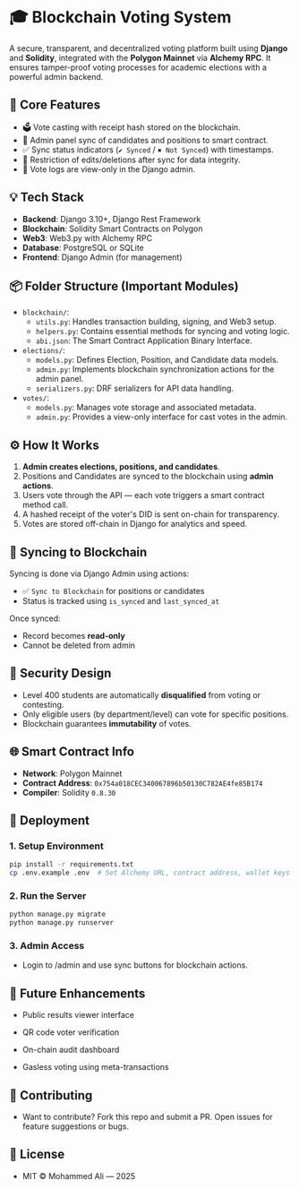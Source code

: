 # 🎓 Blockchain Voting System

A secure, transparent, and decentralized voting platform built using **Django** and **Solidity**, integrated with the **Polygon Mainnet** via **Alchemy RPC**. It ensures tamper-proof voting processes for academic elections with a powerful admin backend.

## 🔐 Core Features

- 🗳 Vote casting with receipt hash stored on the blockchain.
- 🔄 Admin panel sync of candidates and positions to smart contract.
- ✅ Sync status indicators (`✔ Synced` / `✖ Not Synced`) with timestamps.
- 🚫 Restriction of edits/deletions after sync for data integrity.
- 🧾 Vote logs are view-only in the Django admin.

## 💡 Tech Stack

- **Backend**: Django 3.10+, Django Rest Framework
- **Blockchain**: Solidity Smart Contracts on Polygon
- **Web3**: Web3.py with Alchemy RPC
- **Database**: PostgreSQL or SQLite
- **Frontend**: Django Admin (for management)

## 📦 Folder Structure (Important Modules)

* `blockchain/`:
    * `utils.py`: Handles transaction building, signing, and Web3 setup.
    * `helpers.py`: Contains essential methods for syncing and voting logic.
    * `abi.json`: The Smart Contract Application Binary Interface.
* `elections/`:
    * `models.py`: Defines Election, Position, and Candidate data models.
    * `admin.py`: Implements blockchain synchronization actions for the admin panel.
    * `serializers.py`: DRF serializers for API data handling.
* `votes/`:
    * `models.py`: Manages vote storage and associated metadata.
    * `admin.py`: Provides a view-only interface for cast votes in the admin.



## ⚙️ How It Works

1. **Admin creates elections, positions, and candidates**.
2. Positions and Candidates are synced to the blockchain using **admin actions**.
3. Users vote through the API — each vote triggers a smart contract method call.
4. A hashed receipt of the voter's DID is sent on-chain for transparency.
5. Votes are stored off-chain in Django for analytics and speed.

## 🔁 Syncing to Blockchain

Syncing is done via Django Admin using actions:
- ✅ `Sync to Blockchain` for positions or candidates
- Status is tracked using `is_synced` and `last_synced_at`

Once synced:
- Record becomes **read-only**
- Cannot be deleted from admin

## 🔐 Security Design

- Level 400 students are automatically **disqualified** from voting or contesting.
- Only eligible users (by department/level) can vote for specific positions.
- Blockchain guarantees **immutability** of votes.

## 🌐 Smart Contract Info

- **Network**: Polygon Mainnet
- **Contract Address**: `0x754a018CEC340067896b50130C782AE4fe85B174`
- **Compiler**: Solidity `0.8.30`

## 🚀 Deployment

### 1. Setup Environment

```bash
pip install -r requirements.txt
cp .env.example .env  # Set Alchemy URL, contract address, wallet keys
```


### 2. Run the Server

```bash
python manage.py migrate
python manage.py runserver
```


### 3. Admin Access

- Login to /admin and use sync buttons for blockchain actions.

## 🔎 Future Enhancements

- Public results viewer interface

- QR code voter verification

- On-chain audit dashboard

- Gasless voting using meta-transactions

## 🤝 Contributing

- Want to contribute? Fork this repo and submit a PR. Open issues for feature suggestions or bugs.

##  📝 License
- MIT © Mohammed Ali — 2025
